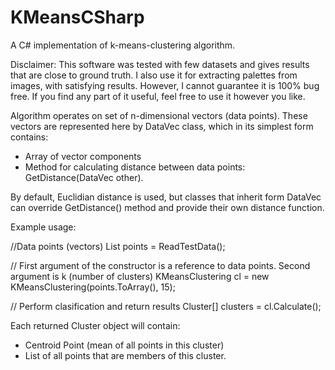 # KMeansCSharp
A C# implementation of k-means-clustering algorithm.

Disclaimer:
This software was tested with few datasets and gives results that are close to ground truth.
I also use it for extracting palettes from images, with satisfying results.
However, I cannot guarantee it is 100% bug free.
If you find any part of it useful, feel free to use it however you like.



Algorithm operates on set of n-dimensional vectors (data points). 
These vectors are represented here by DataVec class, which in its simplest form contains:

  - Array of vector components
  - Method for calculating distance between data points: GetDistance(DataVec other). 

By default, Euclidian distance is used, but classes that inherit form DataVec can override
GetDistance() method and provide their own distance function.

Example usage:

  //Data points (vectors)
  List<DataVec> points = ReadTestData();
  
  // First argument of the constructor is a reference to data points. Second argument is k (number of clusters)
  KMeansClustering cl = new KMeansClustering(points.ToArray(), 15);
  
  // Perform clasification and return results
  Cluster[] clusters =  cl.Calculate();
  

Each returned Cluster object will contain:
  
  - Centroid Point (mean of all points in this cluster)
  - List of all points that are members of this cluster.

